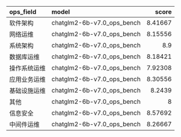 | ops_field    | model                      |   score |
|:-------------|:---------------------------|--------:|
| 软件架构     | chatglm2-6b-v7.0_ops_bench | 8.41667 |
| 网络运维     | chatglm2-6b-v7.0_ops_bench | 8.15556 |
| 系统架构     | chatglm2-6b-v7.0_ops_bench | 8.9     |
| 数据库运维   | chatglm2-6b-v7.0_ops_bench | 8.18421 |
| 操作系统运维 | chatglm2-6b-v7.0_ops_bench | 7.92308 |
| 应用业务运维 | chatglm2-6b-v7.0_ops_bench | 8.30556 |
| 基础设施运维 | chatglm2-6b-v7.0_ops_bench | 8.2439  |
| 其他         | chatglm2-6b-v7.0_ops_bench | 8       |
| 信息安全     | chatglm2-6b-v7.0_ops_bench | 8.57692 |
| 中间件运维   | chatglm2-6b-v7.0_ops_bench | 8.26667 |